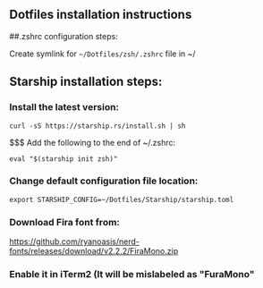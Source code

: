 ## Dotfiles installation instructions

##.zshrc configuration steps:

Create symlink for `~/Dotfiles/zsh/.zshrc` file in ~/


## Starship installation steps:

### Install the latest version:

`curl -sS https://starship.rs/install.sh | sh`

$$$ Add the following to the end of ~/.zshrc:

`eval "$(starship init zsh)"`

### Change default configuration file location:

`export STARSHIP_CONFIG=~/Dotfiles/Starship/starship.toml`

### Download Fira font from:

https://github.com/ryanoasis/nerd-fonts/releases/download/v2.2.2/FiraMono.zip

### Enable it in iTerm2 (It will be mislabeled as "FuraMono"
